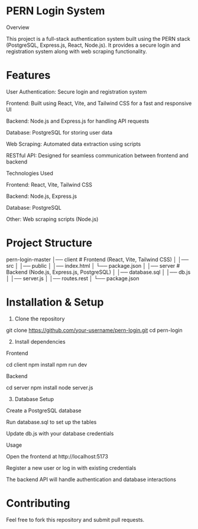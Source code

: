 # PERN Login System

Overview

This project is a full-stack authentication system built using the PERN stack (PostgreSQL, Express.js, React, Node.js). It provides a secure login and registration system along with web scraping functionality.

# Features

User Authentication: Secure login and registration system

Frontend: Built using React, Vite, and Tailwind CSS for a fast and responsive UI

Backend: Node.js and Express.js for handling API requests

Database: PostgreSQL for storing user data

Web Scraping: Automated data extraction using scripts

RESTful API: Designed for seamless communication between frontend and backend

Technologies Used

Frontend: React, Vite, Tailwind CSS

Backend: Node.js, Express.js

Database: PostgreSQL

Other: Web scraping scripts (Node.js)

# Project Structure

pern-login-master
│── client  # Frontend (React, Vite, Tailwind CSS)
│   │── src
│   │── public
│   │── index.html
│   └── package.json
│
│── server  # Backend (Node.js, Express.js, PostgreSQL)
│   │── database.sql
│   │── db.js
│   │── server.js
│   │── routes.rest
│   └── package.json

# Installation & Setup

1. Clone the repository

git clone https://github.com/your-username/pern-login.git
cd pern-login

2. Install dependencies

Frontend

cd client
npm install
npm run dev

Backend

cd server
npm install
node server.js

3. Database Setup

Create a PostgreSQL database

Run database.sql to set up the tables

Update db.js with your database credentials

Usage

Open the frontend at http://localhost:5173

Register a new user or log in with existing credentials

The backend API will handle authentication and database interactions

# Contributing

Feel free to fork this repository and submit pull requests.




